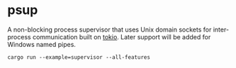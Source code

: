 # psup

A non-blocking process supervisor that uses Unix domain sockets for inter-process communication built on [tokio][]. Later support will be added for Windows named pipes.

```
cargo run --example=supervisor --all-features
```

[tokio]: https://docs.rs/tokio/
